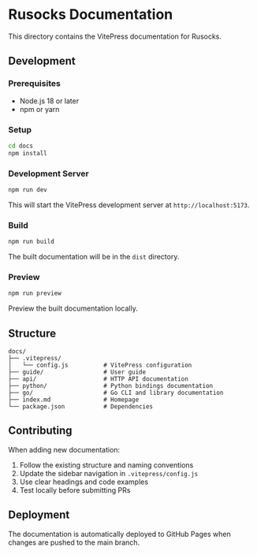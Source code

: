 # Rusocks Documentation

This directory contains the VitePress documentation for Rusocks.

## Development

### Prerequisites

- Node.js 18 or later
- npm or yarn

### Setup

```bash
cd docs
npm install
```

### Development Server

```bash
npm run dev
```

This will start the VitePress development server at `http://localhost:5173`.

### Build

```bash
npm run build
```

The built documentation will be in the `dist` directory.

### Preview

```bash
npm run preview
```

Preview the built documentation locally.

## Structure

```
docs/
├── .vitepress/
│   └── config.js          # VitePress configuration
├── guide/                 # User guide
├── api/                   # HTTP API documentation  
├── python/                # Python bindings documentation
├── go/                    # Go CLI and library documentation
├── index.md               # Homepage
└── package.json           # Dependencies
```

## Contributing

When adding new documentation:

1. Follow the existing structure and naming conventions
2. Update the sidebar navigation in `.vitepress/config.js`
3. Use clear headings and code examples
4. Test locally before submitting PRs

## Deployment

The documentation is automatically deployed to GitHub Pages when changes are pushed to the main branch.
